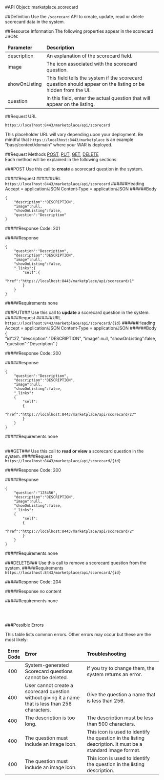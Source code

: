 #API Object: marketplace.scorecard

##Definition 
Use the `/scorecard` API to create, update, read or delete scorecard data in the system. 

##Resource Information
The following properties appear in the scorecard JSON:

<table style="width:100%">
    <thead>
        <tr>
            <td><b>Parameter</b></td>
            <td><b>Description</b></td
        </tr>
    </thead>
    <tbody>
        <tr>
            <td>description</td>
            <td>An explanation of the scorecard field.</td> 
        </tr>
        <tr>
            <td>image</td>
            <td>The icon associated with the scorecard question.</td> 
        </tr>
        <tr>
            <td>showOnListing</td>
            <td>This field tells the system if the scorecard question should appear on the listing or be hidden from the UI.</td> 
        </tr>
        <tr>
            <td>question</td>
            <td>In this field, enter the actual question that will appear on the listing.</td> 
        </tr>
    </tbody>
</table>
 
##Request URL

`https://localhost:8443/marketplace/api/scorecard`

This placeholder URL will vary depending upon your deployment. Be mindful that `https://localhost:8443/marketplace` is an example "base/context/domain" where your WAR is deployed.  

##Request Methods
[POST](https://github.com/ozone-development/ozp-rest/blob/master/docs-external/rest/OZP_scorecardAPI.md#POST),
[PUT](https://github.com/ozone-development/ozp-rest/blob/master/docs-external/rest/OZP_scorecardAPI.md#PUT), 
[GET](https://github.com/ozone-development/ozp-rest/blob/master/docs-external/rest/OZP_scorecardAPI.md#GET), 
[DELETE](https://github.com/ozone-development/ozp-rest/blob/master/docs-external/rest/OZP_scorecardAPI.md#DELETE)
<br>
Each method will be explained in the following sections:

###<a name=POST>POST</a>
Use this call to **create** a scorecard question in the system.

#####Request
######URL
`https://localhost:8443/marketplace/api/scorecard`
######Heading
    Accept = application/JSON
    Content-Type = application/JSON
######Body

	{  
    	"description":"DESCRIPTION",
    	"image":null,
    	"showOnListing":false,
    	"question":"Description"
	}

#####Response Code:
201

#####Response

	{  
    	"question":"Description",
    	"description":"DESCRIPTION",
    	"image":null,
    	"showOnListing":false,
    	"_links":{  
    	    "self":{  
    	        "href":"https://localhost:8443/marketplace/api/scorecard/1"
    	    }
    	}
	}

#####Requirements
none
<br>




###<a name=PUT>PUT</a>###
Use this call to **update** a scorecard question in the system.
#####Request
######URL
`https://localhost:8443/marketplace/api/scorecard/{id}`
######Heading
    Accept = application/JSON
    Content-Type = application/JSON
######Body
	{  
    	"id":27,
    	"description":"DESCRIPTION",
    	"image":null,
    	"showOnListing":false,
    	"question":"Description"
	}

#####Response Code:
200

#####Response
    
	{
    	"question":"Description",
    	"description":"DESCRIPTION",
    	"image":null,
    	"showOnListing":false,
    	"_links":
    	{
    	    "self":
    	    {
    	        "href":"https://localhost:8443/marketplace/api/scorecard/27"
    	    }
    	}
	}

#####Requirements
none
<br>
<br>


###<a name=GET>GET</a>###
Use this call to **read or view** a scorecard question in the system.
#####Request
`https://localhost:8443/marketplace/api/scorecard/{id}`
 

#####Response Code:
200

#####Response

	{
    	"question":"123456",
    	"description":"DESCRIPTION",
    	"image":null,
    	"showOnListing":false,
    	"_links":
    	{
    	    "self":
    	    {
    	        "href":"https://localhost:8443/marketplace/api/scorecard/2"
    	    }
    	}
	}

#####Requirements
none


###<a name=DELETE>DELETE</a>###
Use this call to remove a scorecard question from the system.
#####Requirements
`https://localhost:8443/marketplace/api/scorecard/{id}`

#####Response Code:
204

#####Response
	no content<br>    
       
#####Requirements
none

<br>
<br>




###Possible Errors

This table lists common errors. Other errors may occur but these are the most likely:
<table style="width:100%">
    <thead>
        <tr>    
            <td><b>Error <br> Code</b></td>
            <td><b>Error</b></td>
            <td><b>Troubleshooting</b></td>
        </tr>
    </thead>
    <tbody>
        <tr>
            <td>400
            <td>System-generated Scorecard questions cannot be deleted.
            <td>If you try to change them, the system returns an error.</td> 
        </tr>
        <tr>
            <td>400
            <td>User cannot create a scorecard question without giving it a name that is less than 256 characters.
            <td>Give the question a name that is less than 256.</td> 
        </tr>  
        <tr>
            <td>400
            <td>The description is too long.
            <td>The description must be less than 500 characters.</td> 
        </tr>
        <tr>
            <td>400
            <td>The question must include an image icon.</td>
            <td>This icon is used to identify the question in the listing description. It must be a standard image format.</td> 
        </tr>
        <tr>
            <td>400
            <td>The question must include an image icon.</td>
            <td>This icon is used to identify the question in the listing description.</td> 
        </tr>
    </tbody>
</table> 



